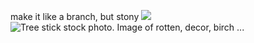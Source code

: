 make it like a branch, but stony 
![](https://external-content.duckduckgo.com/iu/?u=https%3A%2F%2Ftse1.mm.bing.net%2Fth%3Fid%3DOIP.qoobd3UVJG73y-DYbBfX8QHaE8%26pid%3DApi&f=1)
![Tree stick stock photo. Image of rotten, decor, birch ...](https://external-content.duckduckgo.com/iu/?u=https%3A%2F%2Fthumbs.dreamstime.com%2Fb%2Ftree-stick-isolated-white-background-56159300.jpg&f=1&nofb=1)